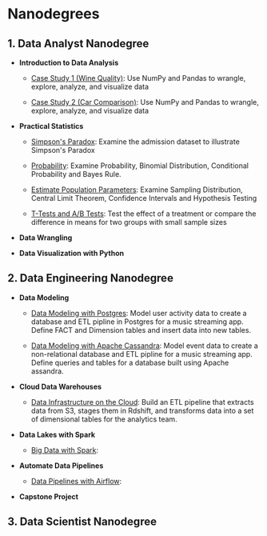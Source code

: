 # Nanodegrees

## 1. Data Analyst Nanodegree

- **Introduction to Data Analysis** 

    - [Case Study 1 (Wine Quality)](https://github.com/iDataist/Wine-Quality): Use NumPy and Pandas to wrangle, explore, analyze, and visualize data

    - [Case Study 2 (Car Comparison)](https://github.com/iDataist/Car-Comparison): Use NumPy and Pandas to wrangle, explore, analyze, and visualize data

- **Practical Statistics**

    - [Simpson's Paradox](https://github.com/iDataist/Simpsons-Paradox): Examine the admission dataset to illustrate Simpson's Paradox
    
    - [Probability](https://github.com/iDataist/Probability): Examine Probability, Binomial Distribution, Conditional Probability and Bayes Rule. 
    
    - [Estimate Population Parameters](https://github.com/iDataist/Estimate-Population-Parameters): Examine Sampling Distribution, Central Limit Theorem, Confidence Intervals and Hypothesis Testing
    
    - [T-Tests and A/B Tests](https://github.com/iDataist/T-Tests-and-AB-Tests): Test the effect of a treatment or compare the difference in means for two groups with small sample sizes

- **Data Wrangling**

- **Data Visualization with Python** 

## 2. Data Engineering Nanodegree

- **Data Modeling**

    - [Data Modeling with Postgres](): Model user activity data to create a database and ETL pipline in Postgres for a music streaming app. Define FACT and Dimension tables and insert data into new tables. 
    
    - [Data Modeling with Apache Cassandra](): Model event data to create a non-relational database and ETL pipline for a music streaming app. Define queries and tables for a database built using Apache assandra. 

- **Cloud Data Warehouses** 

    - [Data Infrastructure on the Cloud](): Build an ETL pipeline that extracts data from S3, stages them in Rdshift, and transforms data into a set of dimensional tables for the analytics team. 

- **Data Lakes with Spark** 

    - [Big Data with Spark](): 

- **Automate Data Pipelines**

    - [Data Pipelines with Airflow](): 
    
- **Capstone Project**

## 3. Data Scientist Nanodegree

